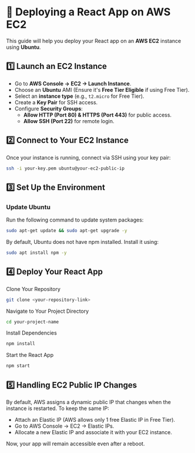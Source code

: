 # 🚀 Deploying a React App on AWS EC2  

This guide will help you deploy your React app on an **AWS EC2** instance using **Ubuntu**.  

## **1️⃣ Launch an EC2 Instance**  
- Go to **AWS Console → EC2 → Launch Instance**.  
- Choose an **Ubuntu** AMI (Ensure it's **Free Tier Eligible** if using Free Tier).  
- Select an **instance type** (e.g., `t2.micro` for Free Tier).  
- Create a **Key Pair** for SSH access.  
- Configure **Security Groups**:  
  - **Allow HTTP (Port 80) & HTTPS (Port 443)** for public access.  
  - **Allow SSH (Port 22)** for remote login.  

## **2️⃣ Connect to Your EC2 Instance**  
Once your instance is running, connect via SSH using your key pair:  
```sh
ssh -i your-key.pem ubuntu@your-ec2-public-ip
```
## 3️⃣ Set Up the Environment  

### Update Ubuntu  
Run the following command to update system packages:  
```sh
sudo apt-get update && sudo apt-get upgrade -y
```
By default, Ubuntu does not have npm installed. Install it using:
```sh
sudo apt install npm -y
```

## 4️⃣ Deploy Your React App
Clone Your Repository
```sh
git clone <your-repository-link>
```
Navigate to Your Project Directory
```sh
cd your-project-name
```
Install Dependencies
```sh
npm install
```
Start the React App
```sh
npm start
```
## 5️⃣ Handling EC2 Public IP Changes
By default, AWS assigns a dynamic public IP that changes when the instance is restarted. To keep the same IP:
- Attach an Elastic IP (AWS allows only 1 free Elastic IP in Free Tier).
- Go to AWS Console → EC2 → Elastic IPs.
- Allocate a new Elastic IP and associate it with your EC2 instance.

Now, your app will remain accessible even after a reboot.
